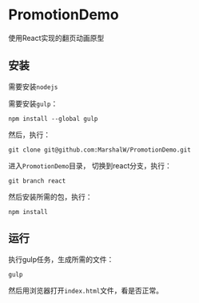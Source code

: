 # PromotionDemo

使用React实现的翻页动画原型

## 安装

需要安装`nodejs`

需要安装`gulp`：

```
npm install --global gulp
```

然后，执行：

```
git clone git@github.com:MarshalW/PromotionDemo.git
```

进入`PromotionDemo`目录， 切换到react分支，执行：

```
git branch react
```

然后安装所需的包，执行：

```
npm install
```

## 运行

执行gulp任务，生成所需的文件：

```
gulp
```

然后用浏览器打开`index.html`文件，看是否正常。